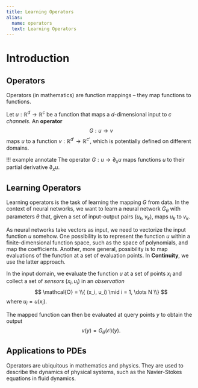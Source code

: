 ```yaml
---
title: Learning Operators
alias:
  name: operators
  text: Learning Operators
---
```


# Introduction

## Operators

Operators (in mathematics) are function mappings – they map functions to functions.

Let $u: \mathbb{R}^d \to \mathbb{R}^c$ be a function that maps a
$d$-dimensional input to $c$ *channels*. An **operator**
$$
G: u \to v
$$
maps $u$ to a function $v: \mathbb{R}^{d'} \to \mathbb{R}^{c'}$, which is
potentially defined on different domains.

!!! example annotate
    The operator $G: u \to \partial_x u$ maps functions $u$ to their
    partial derivative $\partial_x u$.

## Learning Operators

Learning operators is the task of learning the mapping $G$ from data.
In the context of neural networks, we want to learn a neural network $G_\theta$
with parameters $\theta$ that, given a set of input-output pairs $(u_k, v_k)$,
maps $u_k$ to $v_k$.

As neural networks take vectors as input, we need to vectorize the input
function $u$ somehow. One possibility is to represent the function $u$ within
a finite-dimensional function space, such as the space of polynomials, and
map the coefficients. Another, more general, possibility is to map evaluations
of the function at a set of evaluation points. In **Continuity**, we use the
latter approach.

In the input domain, we evaluate the function $u$ at a set of points $x_i$ and
collect a set of *sensors* $(x_i, u_i)$ in an *observation*
$$
\mathcal{O} = \\{ (x_i, u_i) \mid i = 1, \dots N \\}
$$
where $u_i = u(x_i)$.

The mapped function can then be evaluated at query points
$y$ to obtain the output
$$
v(y) = G_\theta(\mathcal{O})(y).
$$

## Applications to PDEs

Operators are ubiquitous in mathematics and physics. They are used to describe
the dynamics of physical systems, such as the Navier-Stokes equations in fluid
dynamics.
